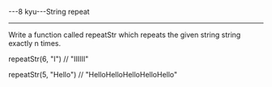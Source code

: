 ---8 kyu---String repeat

---

Write a function called repeatStr which repeats the given string string exactly n times.

repeatStr(6, "I") // "IIIIII"

repeatStr(5, "Hello") // "HelloHelloHelloHelloHello"
